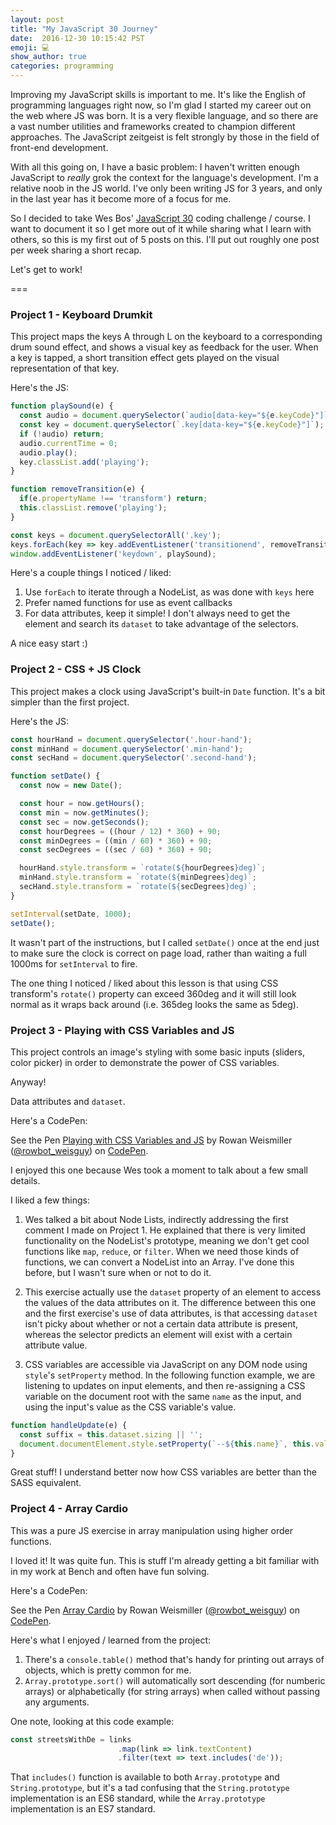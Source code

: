```yaml
---
layout: post
title: "My JavaScript 30 Journey"
date:  2016-12-30 10:15:42 PST
emoji: 💻
show_author: true
categories: programming
---
```


Improving my JavaScript skills is important to me. It's like the English of
programming languages right now, so I'm glad I started my career out on the web
where JS was born. It is a very flexible language, and so there are a vast
number utilities and frameworks created to champion different approaches. The
JavaScript zeitgeist is felt strongly by those in the field of front-end
development.

With all this going on, I have a basic problem: I haven't written enough
JavaScript to _really_ grok the context for the language's development. I'm a
relative noob in the JS world. I've only been writing JS for 3 years, and only
in the last year has it become more of a focus for me.

So I decided to take Wes Bos' [JavaScript 30](https://javascript30.com/) coding
challenge / course. I want to document it so I get more out of it while sharing
what I learn with others, so this is my first out of 5 posts on this. I'll put
out roughly one post per week sharing a short recap.

Let's get to work!

===

### Project 1 - Keyboard Drumkit

This project maps the keys A through L on the keyboard to a corresponding drum
sound effect, and shows a visual key as feedback for the user. When a key is
tapped, a short transition effect gets played on the visual representation of
that key.

Here's the JS:

```js
function playSound(e) {
  const audio = document.querySelector(`audio[data-key="${e.keyCode}"]`);
  const key = document.querySelector(`.key[data-key="${e.keyCode}"]`);
  if (!audio) return;
  audio.currentTime = 0;
  audio.play();
  key.classList.add('playing');
}

function removeTransition(e) {
  if(e.propertyName !== 'transform') return;
  this.classList.remove('playing');
}

const keys = document.querySelectorAll('.key');
keys.forEach(key => key.addEventListener('transitionend', removeTransition));
window.addEventListener('keydown', playSound);
```

Here's a couple things I noticed / liked:

1. Use `forEach` to iterate through a NodeList, as was done with `keys` here
2. Prefer named functions for use as event callbacks
3. For data attributes, keep it simple! I don't always need to get the element
and search its `dataset` to take advantage of the selectors.

A nice easy start :)

### Project 2 - CSS + JS Clock

This project makes a clock using JavaScript's built-in `Date` function. It's a
bit simpler than the first project.

Here's the JS:

```js
const hourHand = document.querySelector('.hour-hand');
const minHand = document.querySelector('.min-hand');
const secHand = document.querySelector('.second-hand');

function setDate() {
  const now = new Date();

  const hour = now.getHours();
  const min = now.getMinutes();
  const sec = now.getSeconds();
  const hourDegrees = ((hour / 12) * 360) + 90;
  const minDegrees = ((min / 60) * 360) + 90;
  const secDegrees = ((sec / 60) * 360) + 90;

  hourHand.style.transform = `rotate(${hourDegrees}deg)`;
  minHand.style.transform = `rotate(${minDegrees}deg)`;
  secHand.style.transform = `rotate(${secDegrees}deg)`;
}

setInterval(setDate, 1000);
setDate();
```

It wasn't part of the instructions, but I called `setDate()` once at the end
just to make sure the clock is correct on page load, rather than waiting a full
1000ms for `setInterval` to fire.

The one thing I noticed / liked about this lesson is that using CSS transform's
`rotate()` property can exceed 360deg and it will still look normal as it wraps
back around (i.e. 365deg looks the same as 5deg).

### Project 3 - Playing with CSS Variables and JS

This project controls an image's styling with some basic inputs (sliders, color
picker) in order to demonstrate the power of CSS variables.

Anyway!

Data attributes and `dataset`.

Here's a CodePen:

<p data-height="300" data-theme-id="0" data-slug-hash="mRbWwb" data-default-tab="html,result" data-user="rowbot_weisguy" data-embed-version="2" data-pen-title="Playing with CSS Variables and JS" data-preview="true" class="codepen">See the Pen <a href="http://codepen.io/rowbot_weisguy/pen/mRbWwb/">Playing with CSS Variables and JS</a> by Rowan Weismiller (<a href="http://codepen.io/rowbot_weisguy">@rowbot_weisguy</a>) on <a href="http://codepen.io">CodePen</a>.</p>
<script async src="https://production-assets.codepen.io/assets/embed/ei.js"></script>

I enjoyed this one because Wes took a moment to talk about a few small details.

I liked a few things:

1. Wes talked a bit about Node Lists, indirectly addressing the first comment I
made on Project 1. He explained that there is very limited functionality on the
NodeList's prototype, meaning we don't get cool functions like `map`, `reduce`,
or `filter`. When we need those kinds of functions, we can convert a NodeList
into an Array. I've done this before, but I wasn't sure when or not to do it.

2. This exercise actually use the `dataset` property of an element to access the
values of the data attributes on it. The difference between this one and the
first exercise's use of data attributes, is that accessing `dataset` isn't picky
about whether or not a certain data attribute is present, whereas the selector
predicts an element will exist with a certain attribute value.

3. CSS variables are accessible via JavaScript on any DOM node using `style`'s
`setProperty` method. In the following function example, we are listening to
updates on input elements, and then re-assigning a CSS variable on the document
root with the same `name` as the input, and using the input's value as the CSS
variable's value.

```js
function handleUpdate(e) {
  const suffix = this.dataset.sizing || '';
  document.documentElement.style.setProperty(`--${this.name}`, this.value + suffix);
}
```

Great stuff! I understand better now how CSS variables are better than the SASS
equivalent.

### Project 4 - Array Cardio

This was a pure JS exercise in array manipulation using higher order functions.

I loved it! It was quite fun. This is stuff I'm already getting a bit familiar
with in my work at Bench and often have fun solving. 

Here's a CodePen:

<p data-height="300" data-theme-id="0" data-slug-hash="RKbVgK" data-default-tab="html,result" data-user="rowbot_weisguy" data-embed-version="2" data-pen-title="Array Cardio" data-preview="true" class="codepen">See the Pen <a href="http://codepen.io/rowbot_weisguy/pen/RKbVgK/">Array Cardio</a> by Rowan Weismiller (<a href="http://codepen.io/rowbot_weisguy">@rowbot_weisguy</a>) on <a href="http://codepen.io">CodePen</a>.</p>
<script async src="https://production-assets.codepen.io/assets/embed/ei.js"></script>

Here's what I enjoyed / learned from the project:

1. There's a `console.table()` method that's handy for printing out arrays of objects, which is pretty common for me.
2. `Array.prototype.sort()` will automatically sort descending (for numberic arrays) or alphabetically (for string arrays) when called without passing any arguments.

One note, looking at this code example:

```js
const streetsWithDe = links
                        .map(link => link.textContent)
                        .filter(text => text.includes('de'));
```

That `includes()` function is available to both `Array.prototype` and
`String.prototype`, but it's a tad confusing that the `String.prototype`
implementation is an ES6 standard, while the `Array.prototype` implementation is
an ES7 standard.
